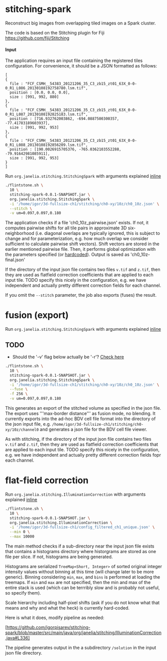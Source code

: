 # stitching-spark
Reconstruct big images from overlapping tiled images on a Spark cluster.

The code is based on the Stitching plugin for Fiji https://github.com/fiji/Stitching

#### Input
The application requires an input file containing the registered tiles configuration. For convenience, it should be a JSON formatted as follows:
```
[
{
  file : "FCF_CSMH__54383_20121206_35_C3_zb15_zt01_63X_0-0-0_R1_L086_20130108192758780.lsm.tif",
  position : [0.0, 0.0, 0.0],
  size : [991, 992, 880]
},
{
  file : "FCF_CSMH__54383_20121206_35_C3_zb15_zt01_63X_0-0-0_R1_L087_20130108192825183.lsm.tif",
  position : [716.932762003862, -694.0887500300357, -77.41783189603937],
  size : [991, 992, 953]
},
{
  file : "FCF_CSMH__54383_20121206_35_C3_zb15_zt01_63X_0-0-0_R1_L088_20130108192856209.lsm.tif",
  position : [190.0026915705376, -765.0362103552288, -79.91642981085911],
  size : [991, 992, 953]
}
]
```

Run `org.janelia.stitching.StitchingSpark` with arguments explained [inline](https://github.com/igorpisarev/stitching-spark/blob/master/src/main/java/org/janelia/stitching/StitchingArguments.java#L23-L66)

```bash
./flintstone.sh \
  10 \
  stitching-spark-0.0.1-SNAPSHOT.jar \
  org.janelia.stitching.StitchingSpark \
  -i '/home/igor/3d-fullsize-ch1/stitching/ch0-xy/10z/ch0_10z.json' \
  --stitch \
  -v um=0.097,0.097,0.180
```

The application checks if a file 'ch0_10z_pairwise.json' exists. If not, it computes pairwise shifts for all tile pairs in approximate 3D six-neighborhood (i.e. diagonal overlaps are typically ignored, this is subject to change and for parameterization, e.g. how much overlap we consider sufficient to calculate pairwise shift vectors).  Shift vectors are stored in the earlier mentioned pairwise file.  Then, it performs global optimization with the parameters specified (or [hardcoded](https://github.com/igorpisarev/stitching-spark/blob/master/src/main/java/org/janelia/stitching/PipelineStitchingStepExecutor.java#L703)).  Output is saved as 'ch0_10z-final.json'

If the directory of the input json file contains two files `v.tif` and `z.tif`, then they are used as flatfield correction coefficients that are applied to each input tile.  TODO specify this nicely in the configuration, e.g. we have independent and actually pretty different correction fields for each channel.

If you omit the `--stitch` parameter, the job also exports (fuses) the result.


# fusion (export)

Run `org.janelia.stitching.StitchingSpark` with arguments explained [inline](https://github.com/igorpisarev/stitching-spark/blob/master/src/main/java/org/janelia/stitching/StitchingArguments.java#L23-L66)

## TODO
* Should the '-v' flag below actually be '-r'? [Check here](https://github.com/igorpisarev/stitching-spark/blob/master/src/main/java/org/janelia/stitching/StitchingArguments.java#L47-L49)

```bash
./flintstone.sh \
  10 \
  stitching-spark-0.0.1-SNAPSHOT.jar \
  org.janelia.stitching.StitchingSpark \
  -i '/home/igor/3d-fullsize-ch1/stitching/ch0-xy/10z/ch0_10z.json' \
  --fuse \
  -f 256 \
  -v um=0.097,0.097,0.180
```
This generates an export of the stitched volume as specified in the json file.  The export uses '''max-border distance''' as fusion mode, no blending.  It currently exports into the ad-hoc BDV cell file format into the directory of the json input file, e.g. `/home/igor/3d-fullsize-ch1/stitching/ch0-xy/10z/channel0` and generates a json file for the BDV cell file viewer.

As with stitching, if the directory of the input json file contains two files `v.tif` and `z.tif`, then they are used as flatfield correction coefficients that are applied to each input tile.  TODO specify this nicely in the configuration, e.g. we have independent and actually pretty different correction fields fopr each channel.

# flat-field correction
Run `org.janelia.stitching.IlluminationCorrection` with arguments explained [inline](https://github.com/igorpisarev/stitching-spark/blob/master/src/main/java/org/janelia/stitching/IlluminationCorrectionArguments.java#L18-L36)

```bash
./flintstone.sh \
  10 \
  stitching-spark-0.0.1-SNAPSHOT.jar \
  org.janelia.stitching.IlluminationCorrection \
  -i '/home/igor/3d-fullsize-ch1/config_filtered_ch1_unique.json' \
  --min 0 \
  --max 10000
```

The main method checks if a sub-directory near the input json file exists that contains a histograms directory where historgrams are stored as one file per slice.  If not, histograms are being generated.

Histograms are serialized `TreeMap<Short, Integer>` of sorted original integer intensity values without binning at this time (will change later to be more generic).  Binning considering `min`, `max`, and `bins` is performed at loading the treemaps.  If `min` and `max` are not specified, then the min and max of the entire stack is used (which can be terrribly slow and is probably not useful, so specify them).

Scale hierarchy including half-pixel shifts (ask if you do not know what that means and why and what the heck) is currently hard-coded.

Here is what it does, modify pipeline as needed:

[https://github.com/igorpisarev/stitching-spark/blob/master/src/main/java/org/janelia/stitching/IlluminationCorrection.java#L336]

The pipeline generates output in the a subdirectory `/solution` in the input json file directory.

